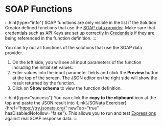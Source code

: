 # SOAP Functions

:::hint{type="info"}
SOAP functions are only visible in the list if the Solution Creator defined functions that use the [SOAP data provider](https://docs.jigx.com/data-providers). Make sure that credentials such as API Keys are set up correctly in [Credentials](./Credentials.md) if they are being referenced in the function definition.
:::

You can try out all functions of the solutions that use the SOAP data provider.

1. On the left side, you will see all input parameters of the function including the initial set values.
2. Enter values into the input parameter fields and click the **Preview** button at the top of the screen. The JSON editor on the right side will show the result returned by the function.
3. Click on **Show schema** to view the function definition.

:::hint{type="success"}
You can click the **copy to the clipboard** icon at the top and paste the JSON result into :Link[JSONata Exerciser]{href="https://try.jsonata.org/" newTab="true" hasDisabledNofollow="false"}. This allows you to run and test [Expressions](<./../../Building Apps with Jigx/Logic/Expressions.md>) against real SOAP response data.
:::

